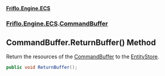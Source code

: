 #### [Friflo.Engine.ECS](index.md#'index')
### [Friflo.Engine.ECS](Friflo.Engine.ECS.md#'Friflo.Engine.ECS').[CommandBuffer](CommandBuffer.md#'Friflo.Engine.ECS.CommandBuffer')

## CommandBuffer.ReturnBuffer() Method

Return the resources of the [CommandBuffer](CommandBuffer.md#'Friflo.Engine.ECS.CommandBuffer') to the [EntityStore](EntityStore.md#'Friflo.Engine.ECS.EntityStore').

```csharp
public void ReturnBuffer();
```